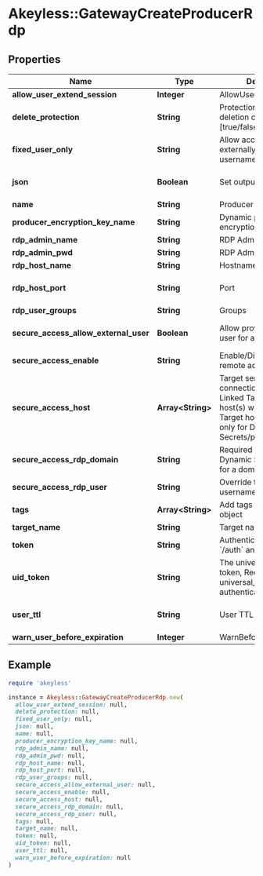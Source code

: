 # Akeyless::GatewayCreateProducerRdp

## Properties

| Name | Type | Description | Notes |
| ---- | ---- | ----------- | ----- |
| **allow_user_extend_session** | **Integer** | AllowUserExtendSession | [optional] |
| **delete_protection** | **String** | Protection from accidental deletion of this item [true/false] | [optional] |
| **fixed_user_only** | **String** | Allow access using externally (IdP) provided username [true/false] | [optional][default to &#39;false&#39;] |
| **json** | **Boolean** | Set output format to JSON | [optional][default to false] |
| **name** | **String** | Producer name |  |
| **producer_encryption_key_name** | **String** | Dynamic producer encryption key | [optional] |
| **rdp_admin_name** | **String** | RDP Admin Name | [optional] |
| **rdp_admin_pwd** | **String** | RDP Admin password | [optional] |
| **rdp_host_name** | **String** | Hostname | [optional] |
| **rdp_host_port** | **String** | Port | [optional][default to &#39;22&#39;] |
| **rdp_user_groups** | **String** | Groups | [optional] |
| **secure_access_allow_external_user** | **Boolean** | Allow providing external user for a domain users | [optional][default to false] |
| **secure_access_enable** | **String** | Enable/Disable secure remote access [true/false] | [optional] |
| **secure_access_host** | **Array&lt;String&gt;** | Target servers for connections (In case of Linked Target association, host(s) will inherit Linked Target hosts - Relevant only for Dynamic Secrets/producers) | [optional] |
| **secure_access_rdp_domain** | **String** | Required when the Dynamic Secret is used for a domain user | [optional] |
| **secure_access_rdp_user** | **String** | Override the RDP Domain username | [optional] |
| **tags** | **Array&lt;String&gt;** | Add tags attached to this object | [optional] |
| **target_name** | **String** | Target name | [optional] |
| **token** | **String** | Authentication token (see &#x60;/auth&#x60; and &#x60;/configure&#x60;) | [optional] |
| **uid_token** | **String** | The universal identity token, Required only for universal_identity authentication | [optional] |
| **user_ttl** | **String** | User TTL | [optional][default to &#39;60m&#39;] |
| **warn_user_before_expiration** | **Integer** | WarnBeforeUserExpiration | [optional] |

## Example

```ruby
require 'akeyless'

instance = Akeyless::GatewayCreateProducerRdp.new(
  allow_user_extend_session: null,
  delete_protection: null,
  fixed_user_only: null,
  json: null,
  name: null,
  producer_encryption_key_name: null,
  rdp_admin_name: null,
  rdp_admin_pwd: null,
  rdp_host_name: null,
  rdp_host_port: null,
  rdp_user_groups: null,
  secure_access_allow_external_user: null,
  secure_access_enable: null,
  secure_access_host: null,
  secure_access_rdp_domain: null,
  secure_access_rdp_user: null,
  tags: null,
  target_name: null,
  token: null,
  uid_token: null,
  user_ttl: null,
  warn_user_before_expiration: null
)
```

